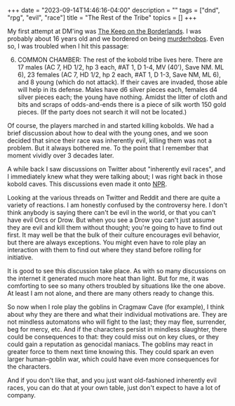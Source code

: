 +++
date = "2023-09-14T14:46:16-04:00"
description = ""
tags = ["dnd", "rpg", "evil", "race"]
title = "The Rest of the Tribe"
topics = []
+++

My first attempt at DM'ing was [The Keep on the Borderlands](https://en.wikipedia.org/wiki/The_Keep_on_the_Borderlands).  I was probably about 16 years old and we bordered on being [murderhobos](https://en.wiktionary.org/wiki/murderhobo).  Even so, I was troubled when I hit this passage:

6. COMMON CHAMBER: The rest of the kobold tribe lives here. There are
   17 males (AC 7, HD 1/2, hp 3 each, #AT 1, D 1-4, MV (40'), Save
   NM. ML 6), 23 females (AC 7, HD 1/2, hp 2 each, #AT 1, D 1-3, Save
   NM, ML 6), and 8 young (which do not attack). If their caves are
   invaded, those able will help in its defense. Males have d6 silver
   pieces each, females d4 silver pieces each; the young have
   nothing. Amidst the litter of cloth and bits and scraps of
   odds-and-ends there is a piece of silk worth 150 gold pieces. (If
   the party does not search it will not be located.)

Of course, the players marched in and started killing kobolds.  We had a brief discussion about how to deal with the young ones, and we soon decided that since their race was inherently evil, killing them was not a problem.  But it always bothered me.  To the point that I remember that moment vividly over 3 decades later.

A while back I saw discussions on Twitter about "inherently evil races", and I immediately knew what they were talking about;  I was right back in those kobold caves.  This discussions even made it onto [NPR](https://www.npr.org/sections/live-updates-protests-for-racial-justice/2020/06/29/884824236/dungeons-dragons-tries-to-banish-racist-stereotypes).

Looking at the various threads on Twitter and Reddit and there are quite a variety of reactions.  I am honestly confused by the controversy here.  I don't think anybody is saying there can't be evil in the world, or that you can't have evil Orcs or Drow.  But when you see a Drow you can't just assume they are evil and kill them without thought; you're going to have to find out first.  It may well be that the bulk of their culture encourages evil behavior, but there are always exceptions.  You might even have to role play an interaction with them to find out where they stand before rolling for initiative.

It is good to see this discussion take place.  As with so many discussions on the internet it generated much more heat than light.  But for me, it was comforting to see so many others troubled by situations like the one above.  At least I am not alone, and there are many others ready to change this.

So now when I role play the goblins in Cragmaw Cave (for example), I think about why they are there and what their individual motivations are.  They are not mindless automatons who will fight to the last;  they may flee, surrender, beg for mercy, etc.  And if the characters persist in mindless slaughter, there could be consequences to that:  they could miss out on key clues, or they could gain a reputation as genocidal maniacs.  The goblins may react in greater force to them next time knowing this.  They could spark an even larger human-goblin war, which could have even more consequences for the characters.

And if you don't like that, and you just want old-fashioned inherently evil races, you can do that at your own table, just don't expect to have a lot of company.
